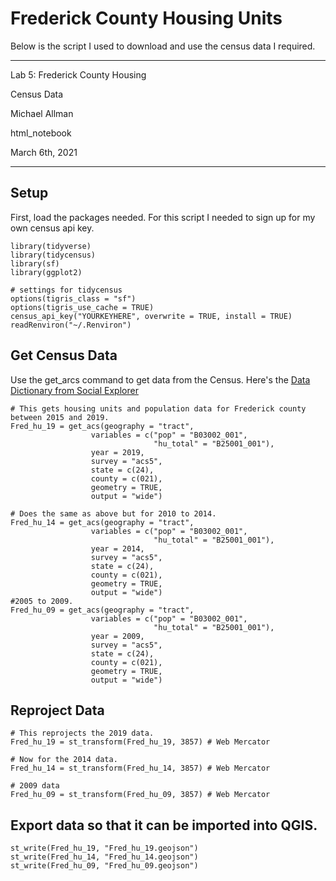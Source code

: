 # Frederick County Housing Units
Below is the script I used to download and use the census data I required.

---
Lab 5: Frederick County Housing

Census Data

Michael Allman

html_notebook

March 6th, 2021

---
## Setup
First, load the packages needed. For this script I needed to sign up for my own census api key.
```{r setup}
library(tidyverse)
library(tidycensus)
library(sf)
library(ggplot2)

# settings for tidycensus
options(tigris_class = "sf")
options(tigris_use_cache = TRUE)
census_api_key("YOURKEYHERE", overwrite = TRUE, install = TRUE)
readRenviron("~/.Renviron")
```
## Get Census Data
Use the get_arcs command to get data from the Census. Here's the [Data Dictionary from Social Explorer](https://www.socialexplorer.com/data/ACS2019_5yr/metadata/?ds=ACS19_5yr)

```{r download census}
# This gets housing units and population data for Frederick county between 2015 and 2019.
Fred_hu_19 = get_acs(geography = "tract", 
                  variables = c("pop" = "B03002_001",
                                "hu_total" = "B25001_001"),
                  year = 2019,
                  survey = "acs5",
                  state = c(24),
                  county = c(021),
                  geometry = TRUE,
                  output = "wide")

# Does the same as above but for 2010 to 2014.
Fred_hu_14 = get_acs(geography = "tract", 
                  variables = c("pop" = "B03002_001",
                                "hu_total" = "B25001_001"),
                  year = 2014,
                  survey = "acs5",
                  state = c(24),
                  county = c(021),
                  geometry = TRUE,
                  output = "wide")
#2005 to 2009.
Fred_hu_09 = get_acs(geography = "tract", 
                  variables = c("pop" = "B03002_001",
                                "hu_total" = "B25001_001"),
                  year = 2009,
                  survey = "acs5",
                  state = c(24),
                  county = c(021),
                  geometry = TRUE,
                  output = "wide")
```
## Reproject Data
```{r testoutput}
# This reprojects the 2019 data.
Fred_hu_19 = st_transform(Fred_hu_19, 3857) # Web Mercator

# Now for the 2014 data.
Fred_hu_14 = st_transform(Fred_hu_14, 3857) # Web Mercator

# 2009 data
Fred_hu_09 = st_transform(Fred_hu_09, 3857) # Web Mercator
```

## Export data so that it can be imported into QGIS.
```{r Export Data}
st_write(Fred_hu_19, "Fred_hu_19.geojson")
st_write(Fred_hu_14, "Fred_hu_14.geojson")
st_write(Fred_hu_09, "Fred_hu_09.geojson")
```




